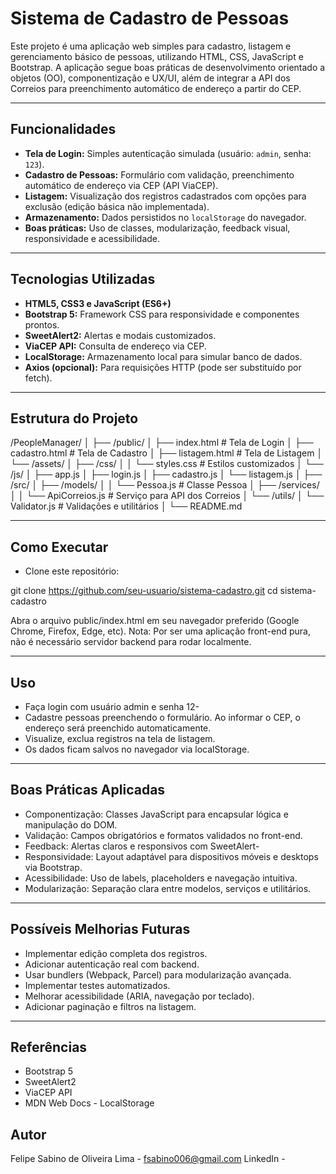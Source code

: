 # Sistema de Cadastro de Pessoas

Este projeto é uma aplicação web simples para cadastro, listagem e gerenciamento básico de pessoas, utilizando HTML, CSS, JavaScript e Bootstrap. A aplicação segue boas práticas de desenvolvimento orientado a objetos (OO), componentização e UX/UI, além de integrar a API dos Correios para preenchimento automático de endereço a partir do CEP.

---

## Funcionalidades

- **Tela de Login:** Simples autenticação simulada (usuário: `admin`, senha: `123`).
- **Cadastro de Pessoas:** Formulário com validação, preenchimento automático de endereço via CEP (API ViaCEP).
- **Listagem:** Visualização dos registros cadastrados com opções para exclusão (edição básica não implementada).
- **Armazenamento:** Dados persistidos no `localStorage` do navegador.
- **Boas práticas:** Uso de classes, modularização, feedback visual, responsividade e acessibilidade.

---

## Tecnologias Utilizadas

- **HTML5, CSS3 e JavaScript (ES6+)**
- **Bootstrap 5:** Framework CSS para responsividade e componentes prontos.
- **SweetAlert2:** Alertas e modais customizados.
- **ViaCEP API:** Consulta de endereço via CEP.
- **LocalStorage:** Armazenamento local para simular banco de dados.
- **Axios (opcional):** Para requisições HTTP (pode ser substituído por fetch).

---

## Estrutura do Projeto
/PeopleManager/ │ ├── /public/ │ ├── index.html # Tela de Login │ ├── cadastro.html # Tela de Cadastro │ ├── listagem.html # Tela de Listagem │ └── /assets/ │ ├── /css/ │ │ └── styles.css # Estilos customizados │ └── /js/ │ ├── app.js │ ├── login.js │ ├── cadastro.js │ └── listagem.js │ ├── /src/ │ ├── /models/ │ │ └── Pessoa.js # Classe Pessoa │ ├── /services/ │ │ └── ApiCorreios.js # Serviço para API dos Correios │ └── /utils/ │ └── Validator.js # Validações e utilitários │ └── README.md

---

## Como Executar

- Clone este repositório:

git clone https://github.com/seu-usuario/sistema-cadastro.git
cd sistema-cadastro

Abra o arquivo public/index.html em seu navegador preferido (Google Chrome, Firefox, Edge, etc).
Nota: Por ser uma aplicação front-end pura, não é necessário servidor backend para rodar localmente.

---

## Uso
- Faça login com usuário admin e senha 12-
- Cadastre pessoas preenchendo o formulário. Ao informar o CEP, o endereço será preenchido automaticamente.
- Visualize, exclua registros na tela de listagem.
- Os dados ficam salvos no navegador via localStorage.

---

## Boas Práticas Aplicadas
- Componentização: Classes JavaScript para encapsular lógica e manipulação do DOM.
- Validação: Campos obrigatórios e formatos validados no front-end.
- Feedback: Alertas claros e responsivos com SweetAlert-
- Responsividade: Layout adaptável para dispositivos móveis e desktops via Bootstrap.
- Acessibilidade: Uso de labels, placeholders e navegação intuitiva.
- Modularização: Separação clara entre modelos, serviços e utilitários.

---

## Possíveis Melhorias Futuras
- Implementar edição completa dos registros.
- Adicionar autenticação real com backend.
- Usar bundlers (Webpack, Parcel) para modularização avançada.
- Implementar testes automatizados.
- Melhorar acessibilidade (ARIA, navegação por teclado).
- Adicionar paginação e filtros na listagem.

---

## Referências
- Bootstrap 5
- SweetAlert2
- ViaCEP API
- MDN Web Docs - LocalStorage
## Autor
Felipe Sabino de Oliveira Lima - fsabino006@gmail.com
LinkedIn -